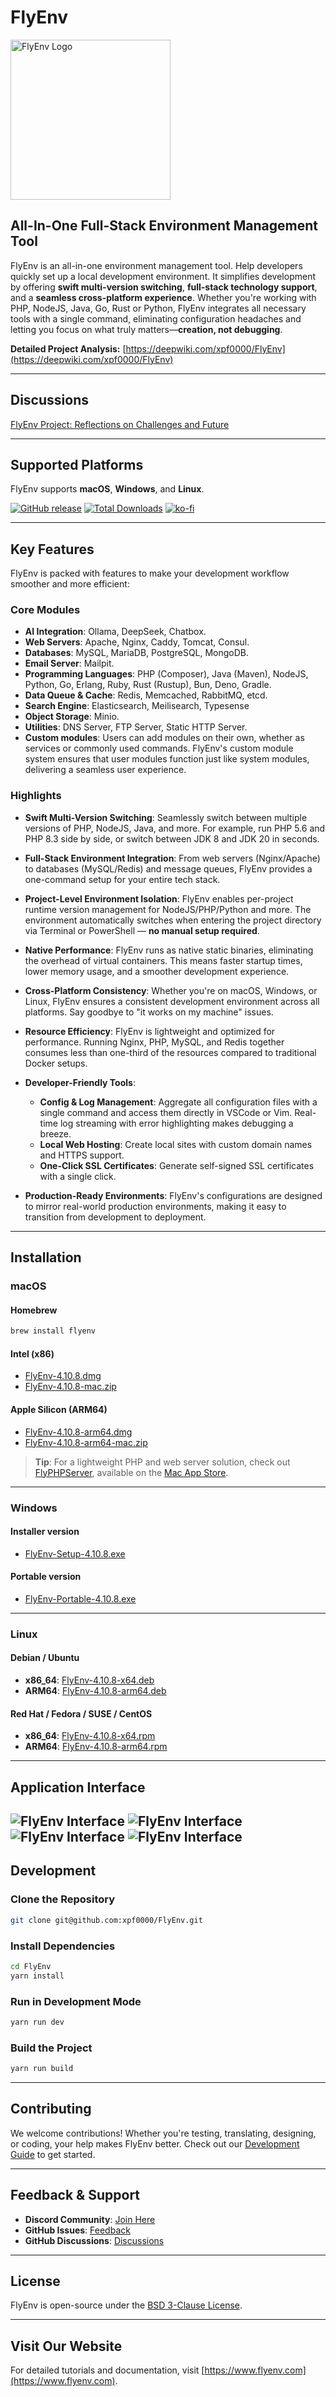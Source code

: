 # FlyEnv

<img src="https://raw.githubusercontent.com/xpf0000/FlyEnv/master/build/256x256.png" width="256" alt="FlyEnv Logo" />

## All-In-One Full-Stack Environment Management Tool

FlyEnv is an all-in-one environment management tool. Help developers quickly set up a local development environment. It simplifies development by offering **swift multi-version switching**, **full-stack technology support**, and a **seamless cross-platform experience**. Whether you're working with PHP, NodeJS, Java, Go, Rust or Python, FlyEnv integrates all necessary tools with a single command, eliminating configuration headaches and letting you focus on what truly matters—**creation, not debugging**.

**Detailed Project Analysis:** [https://deepwiki.com/xpf0000/FlyEnv](https://deepwiki.com/xpf0000/FlyEnv)

---

## Discussions

[FlyEnv Project: Reflections on Challenges and Future](https://github.com/xpf0000/FlyEnv/discussions/304)

---

## Supported Platforms

FlyEnv supports **macOS**, **Windows**, and **Linux**.

[![GitHub release](https://img.shields.io/github/release/xpf0000/FlyEnv.svg)](https://github.com/xpf0000/FlyEnv/releases)
[![Total Downloads](https://img.shields.io/github/downloads/xpf0000/FlyEnv/total.svg)](https://github.com/xpf0000/FlyEnv/releases)
[![ko-fi](https://ko-fi.com/img/githubbutton_sm.svg)](https://ko-fi.com/R5R2OJXTM)

---

## Key Features

FlyEnv is packed with features to make your development workflow smoother and more efficient:

### Core Modules
- **AI Integration**: Ollama, DeepSeek, Chatbox.
- **Web Servers**: Apache, Nginx, Caddy, Tomcat, Consul.
- **Databases**: MySQL, MariaDB, PostgreSQL, MongoDB.
- **Email Server**: Mailpit.
- **Programming Languages**: PHP (Composer), Java (Maven), NodeJS, Python, Go, Erlang, Ruby, Rust (Rustup), Bun, Deno, Gradle.
- **Data Queue & Cache**: Redis, Memcached, RabbitMQ, etcd.
- **Search Engine**: Elasticsearch, Meilisearch, Typesense
- **Object Storage**: Minio.
- **Utilities**: DNS Server, FTP Server, Static HTTP Server.
- **Custom modules**: Users can add modules on their own, whether as services or commonly used commands. FlyEnv's custom module system ensures that user modules function just like system modules, delivering a seamless user experience.

### Highlights
- **Swift Multi-Version Switching**:
  Seamlessly switch between multiple versions of PHP, NodeJS, Java, and more. For example, run PHP 5.6 and PHP 8.3 side by side, or switch between JDK 8 and JDK 20 in seconds.

- **Full-Stack Environment Integration**:
  From web servers (Nginx/Apache) to databases (MySQL/Redis) and message queues, FlyEnv provides a one-command setup for your entire tech stack.

- **Project-Level Environment Isolation**:
  FlyEnv enables per-project runtime version management for NodeJS/PHP/Python and more. The environment automatically switches when entering the project directory via Terminal or PowerShell — **no manual setup required**.

- **Native Performance**:
  FlyEnv runs as native static binaries, eliminating the overhead of virtual containers. This means faster startup times, lower memory usage, and a smoother development experience.

- **Cross-Platform Consistency**:
  Whether you're on macOS, Windows, or Linux, FlyEnv ensures a consistent development environment across all platforms. Say goodbye to "it works on my machine" issues.

- **Resource Efficiency**:
  FlyEnv is lightweight and optimized for performance. Running Nginx, PHP, MySQL, and Redis together consumes less than one-third of the resources compared to traditional Docker setups.

- **Developer-Friendly Tools**:
  - **Config & Log Management**: Aggregate all configuration files with a single command and access them directly in VSCode or Vim. Real-time log streaming with error highlighting makes debugging a breeze.
  - **Local Web Hosting**: Create local sites with custom domain names and HTTPS support.
  - **One-Click SSL Certificates**: Generate self-signed SSL certificates with a single click.

- **Production-Ready Environments**:
  FlyEnv's configurations are designed to mirror real-world production environments, making it easy to transition from development to deployment.

---

## Installation

### macOS
#### Homebrew
```bash
brew install flyenv
```

#### Intel (x86)
- [FlyEnv-4.10.8.dmg](https://github.com/xpf0000/FlyEnv/releases/download/v4.10.8/FlyEnv-4.10.8.dmg)
- [FlyEnv-4.10.8-mac.zip](https://github.com/xpf0000/FlyEnv/releases/download/v4.10.8/FlyEnv-4.10.8-mac.zip)

#### Apple Silicon (ARM64)
- [FlyEnv-4.10.8-arm64.dmg](https://github.com/xpf0000/FlyEnv/releases/download/v4.10.8/FlyEnv-4.10.8-arm64.dmg)
- [FlyEnv-4.10.8-arm64-mac.zip](https://github.com/xpf0000/FlyEnv/releases/download/v4.10.8/FlyEnv-4.10.8-arm64-mac.zip)

> **Tip**: For a lightweight PHP and web server solution, check out [FlyPHPServer](https://flyenv.com/flyphpserver.html), available on the [Mac App Store](https://apps.apple.com/us/app/flyphpserver/id1506384441).

---

### Windows

#### Installer version

- [FlyEnv-Setup-4.10.8.exe](https://github.com/xpf0000/FlyEnv/releases/download/v4.10.8/FlyEnv-Setup-4.10.8.exe)

#### Portable version

- [FlyEnv-Portable-4.10.8.exe](https://github.com/xpf0000/FlyEnv/releases/download/v4.10.8/FlyEnv-Portable-4.10.8.exe)

---

### Linux
#### Debian / Ubuntu
- **x86_64**: [FlyEnv-4.10.8-x64.deb](https://github.com/xpf0000/FlyEnv/releases/download/v4.10.8/FlyEnv-4.10.8-x64.deb)
- **ARM64**: [FlyEnv-4.10.8-arm64.deb](https://github.com/xpf0000/FlyEnv/releases/download/v4.10.8/FlyEnv-4.10.8-arm64.deb)

#### Red Hat / Fedora / SUSE / CentOS
- **x86_64**: [FlyEnv-4.10.8-x64.rpm](https://github.com/xpf0000/FlyEnv/releases/download/v4.10.8/FlyEnv-4.10.8-x64.rpm)
- **ARM64**: [FlyEnv-4.10.8-arm64.rpm](https://github.com/xpf0000/FlyEnv/releases/download/v4.10.8/FlyEnv-4.10.8-arm64.rpm)

---

## Application Interface

![FlyEnv Interface](screen1.png)
![FlyEnv Interface](screen2.png)
![FlyEnv Interface](screen3.png)
![FlyEnv Interface](screen4.png)
---

## Development

### Clone the Repository
```bash
git clone git@github.com:xpf0000/FlyEnv.git
```

### Install Dependencies
```bash
cd FlyEnv
yarn install
```

### Run in Development Mode
```bash
yarn run dev
```

### Build the Project
```bash
yarn run build
```

---

## Contributing

We welcome contributions! Whether you're testing, translating, designing, or coding, your help makes FlyEnv better. Check out our [Development Guide](./DEV.md) to get started.

---

## Feedback & Support

- **Discord Community**: [Join Here](https://discord.gg/u5SuMGxjPE)
- **GitHub Issues**: [Feedback](https://github.com/xpf0000/FlyEnv/issues)
- **GitHub Discussions**: [Discussions](https://github.com/xpf0000/FlyEnv/discussions)

---

## License

FlyEnv is open-source under the [BSD 3-Clause License](https://github.com/xpf0000/FlyEnv/blob/master/LICENSE).

---

## Visit Our Website

For detailed tutorials and documentation, visit [https://www.flyenv.com](https://www.flyenv.com).

